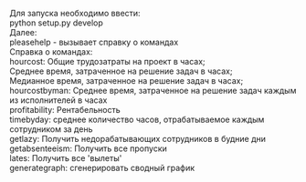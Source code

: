 Для запуска необходимо ввести:\
python setup.py develop\
Далее:\
pleasehelp - вызывает справку о командах\
Справка о командах:\
        hourcost: Общие трудозатраты на проект в часах;\
        Среднее время, затраченное на решение задач в часах;\
        Медианное время, затраченное на решение задач в часах;\
        hourcostbyman: Среднее время, затраченное на решение задач каждым из исполнителей в часах\
        profitability: Рентабельность\
        timebyday: среднее количество часов, отрабатываемое каждым сотрудником за день\
        getlazy: Получить недорабатывающих сотрудников в будние дни\
        getabsenteeism: Получить все пропуски\
        lates: Получить все 'вылеты'\
        generategraph: сгенерировать сводный график
